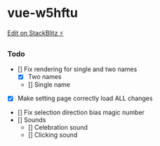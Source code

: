 # vue-w5hftu

[Edit on StackBlitz ⚡️](https://stackblitz.com/edit/vue-w5hftu)

### Todo
 - [] Fix rendering for single and two names
   - [x] Two names
   - [] Single name
 - [x] Make setting page correctly load ALL changes
 - [] Fix selection direction bias magic number
 - [] Sounds
    - [] Celebration sound
    - [] Clicking sound